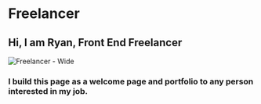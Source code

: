 # Freelancer

## Hi, I am Ryan, Front End Freelancer

![Freelancer - Wide](https://i.ibb.co/TW2PgDq/a-Freela-Wide.jpg)

### I build this page as a welcome page and portfolio to any person interested in my job.



